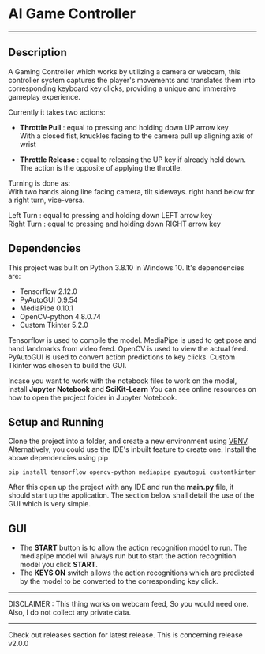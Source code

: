 # AI Game Controller
---
## Description

A Gaming Controller which works by utilizing a camera or webcam, this controller system captures the player's movements and translates them into corresponding keyboard key clicks, providing a unique and immersive gameplay experience.

Currently it takes two actions:

 * **Throttle Pull** : equal to pressing and holding down UP arrow key  
   With a closed fist, knuckles facing to the camera pull up aligning axis of wrist
   
 * **Throttle Release** : equal to releasing the UP key if already held down.
   The action is the opposite of applying the throttle.
   
Turning is done as:   
   With two hands along line facing camera, tilt sideways. right hand below for a right turn, vice-versa.  
   
   Left Turn : equal to pressing and holding down LEFT arrow key  
   Right Turn : equal to pressing and holding down RIGHT arrow key  
   
## Dependencies

This project was built on Python 3.8.10 in Windows 10. It's dependencies are:

   * Tensorflow 2.12.0
   * PyAutoGUI 0.9.54
   * MediaPipe 0.10.1
   * OpenCV-python 4.8.0.74
   * Custom Tkinter 5.2.0
     
Tensorflow is used to compile the model. MediaPipe is used to get pose and hand landmarks from video feed. OpenCV is used to view the actual feed. PyAutoGUI is used to convert action predictions to key clicks. 
Custom Tkinter was chosen to build the GUI.

Incase you want to work with the notebook files to work on the model, install **Jupyter Notebook** and **SciKit-Learn**
You can see online resources on how to open the project folder in Jupyter Notebook.

## Setup and Running 

Clone the project into a folder, and create a new environment using [VENV](https://docs.python.org/3/library/venv.html). Alternatively, you could use the IDE's inbuilt feature to create one.
Install the above dependencies using pip

```
pip install tensorflow opencv-python mediapipe pyautogui customtkinter
```
After this open up the project with any IDE and run the **main.py** file, it should start up the application. 
The section below shall detail the use of the GUI which is very simple.

## GUI

*  The **START** button is to allow the action recognition model to run. The mediapipe model will
   always run but to start the action recognition model you click **START**.
*  The **KEYS ON** switch allows the action recognitions which are predicted by the model to be converted to 
   the corresponding key click.

---

DISCLAIMER : This thing works on webcam feed, So you would need one. Also, I do not collect any private data.

---
Check out releases section for latest release.
This is concerning release v2.0.0

